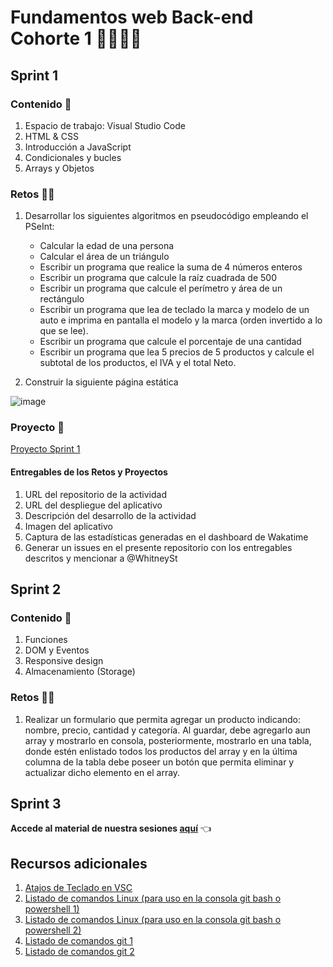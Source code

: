 # Fundamentos web Back-end Cohorte 1 👩‍💻👨‍💻

## Sprint 1

### Contenido 🥇

1. Espacio de trabajo: Visual Studio Code
2. HTML & CSS
3. Introducción a JavaScript
4. Condicionales y bucles
5. Arrays y Objetos

### Retos 🐱‍💻
1. Desarrollar los siguientes algoritmos en pseudocódigo empleando el PSeInt:
    + Calcular la edad de una persona
    + Calcular el área de un triángulo
    + Escribir un programa que realice la suma de 4 números enteros
    + Escribir un programa que calcule la raíz cuadrada de 500
    + Escribir un programa que calcule el perímetro y área de un rectángulo
    + Escribir un programa que lea de teclado la marca y modelo de un auto e imprima en pantalla el modelo y la marca (orden invertido a lo que se lee).
    + Escribir un programa que calcule el porcentaje de una cantidad
    + Escribir un programa que lea 5 precios de 5 productos y calcule el subtotal de los productos, el IVA y el total Neto.

2. Construir la siguiente página estática

![image](https://user-images.githubusercontent.com/98284374/207982289-1e6d34fe-e647-4821-876f-dd2ef347cf70.png)

### Proyecto 🤖
[Proyecto Sprint 1](https://makaia-my.sharepoint.com/:b:/g/personal/mentoria_bootcamp_makaia_org/Eb7xWaGl4QBMucLiZWThK6wBAiiIBsxiTTgfr2t6nsmIfQ?e=PxBEqT)

#### Entregables de los Retos y Proyectos
1. URL del repositorio de la actividad
2. URL del despliegue del aplicativo
3. Descripción del desarrollo de la actividad
4. Imagen del aplicativo
5. Captura de las estadísticas generadas en el dashboard de Wakatime
6. Generar un issues en el presente repositorio con los entregables descritos y mencionar a @WhitneySt

## Sprint 2

### Contenido 🥇
1. Funciones
2. DOM y Eventos
3. Responsive design
4. Almacenamiento (Storage)

### Retos 🐱‍💻
1. Realizar un formulario que permita agregar un producto indicando: nombre, precio, cantidad y categoría. Al guardar, debe agregarlo aun array y mostrarlo en consola, posteriormente, mostrarlo en una tabla, donde estén enlistado todos los productos del array y en la última columna de la tabla debe poseer un botón que permita eliminar y actualizar dicho elemento en el array.

## Sprint 3

**Accede al material de nuestra sesiones [aquí](https://makaia-my.sharepoint.com/:f:/g/personal/mentoria_bootcamp_makaia_org/ErWA518UdzFLsCYexouX4hcBJUuASEwKXDXer0T5jpA5Dw?e=Pgb58X)** 👈

## Recursos adicionales
1. [Atajos de Teclado en VSC](https://dev.to/gdcodev/atajos-de-teclado-shortcuts-en-vscode-430a)
2. [Listado de comandos Linux (para uso en la consola git bash o powershell 1)](https://axarnet.es/blog/comandos-linux)
3. [Listado de comandos Linux (para uso en la consola git bash o powershell 2)](https://www.hostinger.co/tutoriales/linux-comandos)
4. [Listado de comandos git 1](https://gist.github.com/dasdo/9ff71c5c0efa037441b6)
5. [Listado de comandos git 2](https://www.freecodecamp.org/espanol/news/10-comandos-de-git-que-todo-desarrollador-debe-conocer/)
